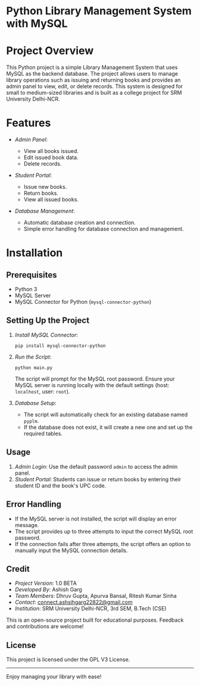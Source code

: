 # Python Library Management System with MySQL

# Project Overview

This Python project is a simple Library Management System that uses MySQL as the backend database. The project allows users to manage library operations such as issuing and returning books and provides an admin panel to view, edit, or delete records. This system is designed for small to medium-sized libraries and is built as a college project for SRM University Delhi-NCR.

# Features

- *Admin Panel*: 
  - View all books issued.
  - Edit issued book data.
  - Delete records.
  
- *Student Portal*:
  - Issue new books.
  - Return books.
  - View all issued books.

- *Database Management*:
  - Automatic database creation and connection.
  - Simple error handling for database connection and management.

# Installation

## Prerequisites
- Python 3
- MySQL Server
- MySQL Connector for Python (`mysql-connector-python`)

## Setting Up the Project

1. *Install MySQL Connector*:
   ```
   pip install mysql-connector-python
   ```

2. *Run the Script*:
   ```
   python main.py
   ```

   The script will prompt for the MySQL root password. Ensure your MySQL server is running locally with the default settings (host: `localhost`, user: `root`).

4. *Database Setup*:
   - The script will automatically check for an existing database named `pyplm`.
   - If the database does not exist, it will create a new one and set up the required tables.

## Usage

1. *Admin Login*: Use the default password `admin` to access the admin panel.
2. *Student Portal*: Students can issue or return books by entering their student ID and the book's UPC code.

## Error Handling

- If the MySQL server is not installed, the script will display an error message.
- The script provides up to three attempts to input the correct MySQL root password.
- If the connection fails after three attempts, the script offers an option to manually input the MySQL connection details.

## Credit

- *Project Version*: 1.0 BETA
- *Developed By*: Ashish Garg
- *Team Members*: Dhruv Gupta, Apurva Bansal, Ritesh Kumar Sinha
- *Contact*: [connect.ashsihgarg22822@gmail.com](mailto:connect.ashishgarg22822@gmail.com)
- *Institution*: SRM University Delhi-NCR, 3rd SEM, B.Tech (CSE)

This is an open-source project built for educational purposes. Feedback and contributions are welcome!

## License

This project is licensed under the GPL V3 License.

---

Enjoy managing your library with ease!
